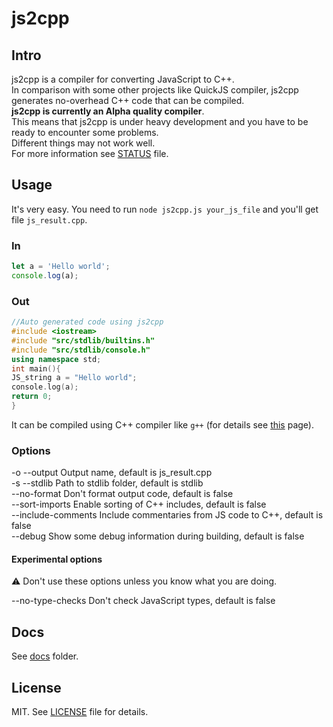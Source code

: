# js2cpp

## Intro 

js2cpp is a compiler for converting JavaScript to C++.   
In comparison with some other projects like QuickJS compiler, js2cpp generates no-overhead C++ code that can be compiled.  
**js2cpp is currently an Alpha quality compiler**.  
This means that js2cpp is under heavy development and you have to be ready to encounter some problems.   
Different things may not work well.  
For more information see [STATUS](https://github.com/nagayev/js2cpp/blob/master/STATUS.MD) file.  

## Usage

It's very easy. You need to run `node js2cpp.js your_js_file` and you'll get file `js_result.cpp`.

### In

```js
let a = 'Hello world';
console.log(a);
```

### Out
```cpp
//Auto generated code using js2cpp
#include <iostream>
#include "src/stdlib/builtins.h"
#include "src/stdlib/console.h"
using namespace std;
int main(){
JS_string a = "Hello world";
console.log(a);
return 0;
}

```

It can be compiled using C++ compiler like `g++` (for details see [this](https://github.com/nagayev/js2cpp/blob/master/docs/user.MD) page).

### Options

-o --output Output name, default is js_result.cpp  
-s --stdlib Path to stdlib folder, default is stdlib    
--no-format Don't format output code, default is false   
--sort-imports Enable sorting of C++ includes, default is false  
--include-comments Include commentaries from JS code to C++, default is false  
--debug Show some debug information during building, default is false  

#### Experimental options

⚠️ Don't use these options unless you know what you are doing.

--no-type-checks Don't check JavaScript types, default is false 

## Docs

See [docs](https://github.com/nagayev/js2cpp/blob/master/docs/) folder.

## License

MIT. See [LICENSE](https://github.com/nagayev/js2cpp/blob/master/LICENSE) file for details.
